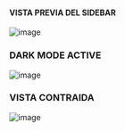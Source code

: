 #### VISTA PREVIA DEL SIDEBAR

![image](https://github.com/eliecer-code/sidebar-menu/assets/60225185/dc7eafc4-64be-46c3-825a-be3fa2dac97b)

### DARK MODE ACTIVE

![image](https://github.com/eliecer-code/sidebar-menu/assets/60225185/9580ccb8-a104-48ba-b79c-fcad145f3a05)

### VISTA CONTRAIDA

![image](https://github.com/eliecer-code/sidebar-menu/assets/60225185/892a829b-9e83-42c2-9784-2e435c282801)

